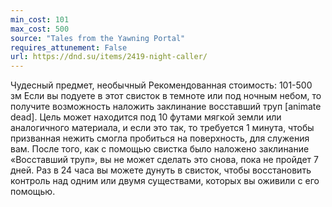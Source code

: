 ```yaml
---
min_cost: 101
max_cost: 500
source: "Tales from the Yawning Portal"
requires_attunement: False
url: https://dnd.su/items/2419-night-caller/
---
```


Чудесный предмет, необычный
Рекомендованная стоимость: 101-500 зм
Если вы подуете в этот свисток в темноте или под ночным небом, то получите возможность наложить заклинание восставший труп [animate dead]. Цель может находится под 10 футами мягкой земли или аналогичного материала, и если это так, то требуется 1 минута, чтобы призванная нежить смогла пробиться на поверхность, для служения вам. После того, как с помощью свистка было наложено заклинание «Восставший труп», вы не может сделать это снова, пока не пройдет 7 дней.
Раз в 24 часа вы можете дунуть в свисток, чтобы восстановить контроль над одним или двумя существами, которых вы оживили с его помощью.